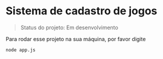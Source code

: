 <h1>Sistema de cadastro de jogos</h1>

> Status do projeto: Em desenvolvimento

Para rodar esse projeto na sua máquina, por favor digite
```
node app.js
```
